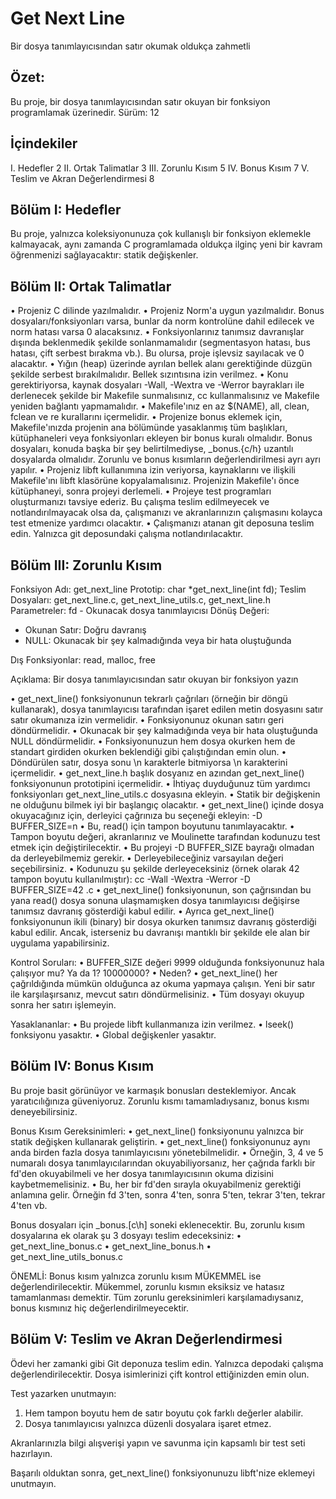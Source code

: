 # Get Next Line
Bir dosya tanımlayıcısından satır okumak oldukça zahmetli

## Özet:
Bu proje, bir dosya tanımlayıcısından satır okuyan bir fonksiyon programlamak üzerinedir.
Sürüm: 12

## İçindekiler
I. Hedefler 2
II. Ortak Talimatlar 3
III. Zorunlu Kısım 5
IV. Bonus Kısım 7
V. Teslim ve Akran Değerlendirmesi 8

## Bölüm I: Hedefler
Bu proje, yalnızca koleksiyonunuza çok kullanışlı bir fonksiyon eklemekle kalmayacak, aynı zamanda C programlamada oldukça ilginç yeni bir kavram öğrenmenizi sağlayacaktır: statik değişkenler.

## Bölüm II: Ortak Talimatlar
• Projeniz C dilinde yazılmalıdır.
• Projeniz Norm'a uygun yazılmalıdır. Bonus dosyaları/fonksiyonları varsa, bunlar da norm kontrolüne dahil edilecek ve norm hatası varsa 0 alacaksınız.
• Fonksiyonlarınız tanımsız davranışlar dışında beklenmedik şekilde sonlanmamalıdır (segmentasyon hatası, bus hatası, çift serbest bırakma vb.). Bu olursa, proje işlevsiz sayılacak ve 0 alacaktır.
• Yığın (heap) üzerinde ayrılan bellek alanı gerektiğinde düzgün şekilde serbest bırakılmalıdır. Bellek sızıntısına izin verilmez.
• Konu gerektiriyorsa, kaynak dosyaları -Wall, -Wextra ve -Werror bayrakları ile derlenecek şekilde bir Makefile sunmalısınız, cc kullanmalısınız ve Makefile yeniden bağlantı yapmamalıdır.
• Makefile'ınız en az $(NAME), all, clean, fclean ve re kurallarını içermelidir.
• Projenize bonus eklemek için, Makefile'ınızda projenin ana bölümünde yasaklanmış tüm başlıkları, kütüphaneleri veya fonksiyonları ekleyen bir bonus kuralı olmalıdır. Bonus dosyaları, konuda başka bir şey belirtilmediyse, _bonus.{c/h} uzantılı dosyalarda olmalıdır. Zorunlu ve bonus kısımların değerlendirilmesi ayrı ayrı yapılır.
• Projeniz libft kullanımına izin veriyorsa, kaynaklarını ve ilişkili Makefile'ını libft klasörüne kopyalamalısınız. Projenizin Makefile'ı önce kütüphaneyi, sonra projeyi derlemeli.
• Projeye test programları oluşturmanızı tavsiye ederiz. Bu çalışma teslim edilmeyecek ve notlandırılmayacak olsa da, çalışmanızı ve akranlarınızın çalışmasını kolayca test etmenize yardımcı olacaktır.
• Çalışmanızı atanan git deposuna teslim edin. Yalnızca git deposundaki çalışma notlandırılacaktır.

## Bölüm III: Zorunlu Kısım
Fonksiyon Adı: get_next_line
Prototip: char *get_next_line(int fd);
Teslim Dosyaları: get_next_line.c, get_next_line_utils.c, get_next_line.h
Parametreler: fd - Okunacak dosya tanımlayıcısı
Dönüş Değeri:
- Okunan Satır: Doğru davranış
- NULL: Okunacak bir şey kalmadığında veya bir hata oluştuğunda

Dış Fonksiyonlar: read, malloc, free

Açıklama: Bir dosya tanımlayıcısından satır okuyan bir fonksiyon yazın

• get_next_line() fonksiyonunun tekrarlı çağrıları (örneğin bir döngü kullanarak), dosya tanımlayıcısı tarafından işaret edilen metin dosyasını satır satır okumanıza izin vermelidir.
• Fonksiyonunuz okunan satırı geri döndürmelidir.
• Okunacak bir şey kalmadığında veya bir hata oluştuğunda NULL döndürmelidir.
• Fonksiyonunuzun hem dosya okurken hem de standart girdiden okurken beklendiği gibi çalıştığından emin olun.
• Döndürülen satır, dosya sonu \n karakterle bitmiyorsa \n karakterini içermelidir.
• get_next_line.h başlık dosyanız en azından get_next_line() fonksiyonunun prototipini içermelidir.
• İhtiyaç duyduğunuz tüm yardımcı fonksiyonları get_next_line_utils.c dosyasına ekleyin.
• Statik bir değişkenin ne olduğunu bilmek iyi bir başlangıç olacaktır.
• get_next_line() içinde dosya okuyacağınız için, derleyici çağrınıza bu seçeneği ekleyin: -D BUFFER_SIZE=n
• Bu, read() için tampon boyutunu tanımlayacaktır.
• Tampon boyutu değeri, akranlarınız ve Moulinette tarafından kodunuzu test etmek için değiştirilecektir.
• Bu projeyi -D BUFFER_SIZE bayrağı olmadan da derleyebilmemiz gerekir.
• Derleyebileceğiniz varsayılan değeri seçebilirsiniz.
• Kodunuzu şu şekilde derleyeceksiniz (örnek olarak 42 tampon boyutu kullanılmıştır):
    cc -Wall -Wextra -Werror -D BUFFER_SIZE=42 <dosyalar>.c
• get_next_line() fonksiyonunun, son çağrısından bu yana read() dosya sonuna ulaşmamışken dosya tanımlayıcısı değişirse tanımsız davranış gösterdiği kabul edilir.
• Ayrıca get_next_line() fonksiyonunun ikili (binary) bir dosya okurken tanımsız davranış gösterdiği kabul edilir. Ancak, isterseniz bu davranışı mantıklı bir şekilde ele alan bir uygulama yapabilirsiniz.

Kontrol Soruları:
• BUFFER_SIZE değeri 9999 olduğunda fonksiyonunuz hala çalışıyor mu? Ya da 1? 10000000?
• Neden?
• get_next_line() her çağrıldığında mümkün olduğunca az okuma yapmaya çalışın. Yeni bir satır ile karşılaşırsanız, mevcut satırı döndürmelisiniz.
• Tüm dosyayı okuyup sonra her satırı işlemeyin.

Yasaklananlar:
• Bu projede libft kullanmanıza izin verilmez.
• lseek() fonksiyonu yasaktır.
• Global değişkenler yasaktır.

## Bölüm IV: Bonus Kısım
Bu proje basit görünüyor ve karmaşık bonusları desteklemiyor. Ancak yaratıcılığınıza güveniyoruz. Zorunlu kısmı tamamladıysanız, bonus kısmı deneyebilirsiniz.

Bonus Kısım Gereksinimleri:
• get_next_line() fonksiyonunu yalnızca bir statik değişken kullanarak geliştirin.
• get_next_line() fonksiyonunuz aynı anda birden fazla dosya tanımlayıcısını yönetebilmelidir.
• Örneğin, 3, 4 ve 5 numaralı dosya tanımlayıcılarından okuyabiliyorsanız, her çağrıda farklı bir fd'den okuyabilmeli ve her dosya tanımlayıcısının okuma dizisini kaybetmemelisiniz.
• Bu, her bir fd'den sırayla okuyabilmeniz gerektiği anlamına gelir. Örneğin fd 3'ten, sonra 4'ten, sonra 5'ten, tekrar 3'ten, tekrar 4'ten vb.

Bonus dosyaları için _bonus.[c\h] soneki eklenecektir. Bu, zorunlu kısım dosyalarına ek olarak şu 3 dosyayı teslim edeceksiniz:
• get_next_line_bonus.c
• get_next_line_bonus.h
• get_next_line_utils_bonus.c

ÖNEMLİ: Bonus kısım yalnızca zorunlu kısım MÜKEMMEL ise değerlendirilecektir. Mükemmel, zorunlu kısmın eksiksiz ve hatasız tamamlanması demektir. Tüm zorunlu gereksinimleri karşılamadıysanız, bonus kısmınız hiç değerlendirilmeyecektir.

## Bölüm V: Teslim ve Akran Değerlendirmesi
Ödevi her zamanki gibi Git deponuza teslim edin. Yalnızca depodaki çalışma değerlendirilecektir. Dosya isimlerinizi çift kontrol ettiğinizden emin olun.

Test yazarken unutmayın:
1) Hem tampon boyutu hem de satır boyutu çok farklı değerler alabilir.
2) Dosya tanımlayıcısı yalnızca düzenli dosyalara işaret etmez.

Akranlarınızla bilgi alışverişi yapın ve savunma için kapsamlı bir test seti hazırlayın.

Başarılı olduktan sonra, get_next_line() fonksiyonunuzu libft'nize eklemeyi unutmayın.
